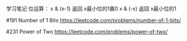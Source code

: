 学习笔记
位运算：
x & (x-1) 返回 x最小位的1置0
x & (-x) 返回 x最小位的1


#191 Number of 1 Bits
https://leetcode.com/problems/number-of-1-bits/

#231 Power of Two
https://leetcode.com/problems/power-of-two/